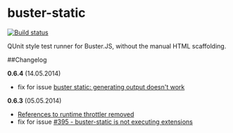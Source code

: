 # buster-static

[![Build status](https://secure.travis-ci.org/busterjs/buster-static.png?branch=master)](http://travis-ci.org/busterjs/buster-static)

QUnit style test runner for Buster.JS, without the manual HTML scaffolding.


##Changelog

**0.6.4** (14.05.2014)

* fix for issue [buster static: generating output doesn't work](https://github.com/busterjs/buster/issues/53)

**0.6.3** (05.05.2014)

* [References to runtime throttler removed](https://github.com/busterjs/buster-static/commit/f5c3c0185ac83d9270620dee7e8a80fa511b836a)
* fix for issue [#395 - buster-static is not executing extensions](https://github.com/busterjs/buster/issues/395)
